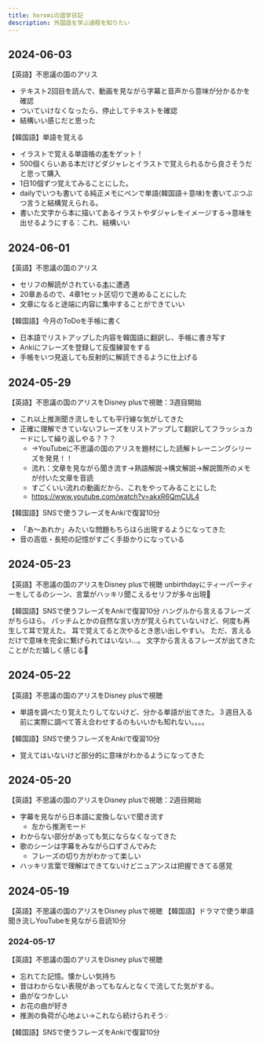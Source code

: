 ```yaml
---
title: horomiの語学日記
description: 外国語を学ぶ過程を知りたい
---
```

## 2024-06-03
【英語】不思議の国のアリス
- テキスト2回目を読んで、動画を見ながら字幕と音声から意味が分かるかを確認
- ついていけなくなったら、停止してテキストを確認
- 結構いい感じだと思った

【韓国語】単語を覚える
- イラストで覚える単語帳の[本](https://amzn.to/4emFHr9)をゲット！
- 500個くらいある本だけどダジャレとイラストで覚えられるから良さそうだと思って購入
- 1日10個ずつ覚えてみることにした。
- dailyでいつも書いてる純正メモにペンで単語(韓国語＋意味)を書いてぶつぶつ言うと結構覚えられる。
- 書いた文字から本に描いてあるイラストやダジャレをイメージする→意味を出せるようにする：これ、結構いい

## 2024-06-01
【英語】不思議の国のアリス
- セリフの解読がされている[本](https://amzn.to/45cuuVV)に遭遇
- 20章あるので、4章1セット区切りで進めることにした
- 文章になると途端に内容に集中することができていい

【韓国語】今月のToDoを手帳に書く
- 日本語でリストアップした内容を韓国語に翻訳し、手帳に書き写す
- Ankiにフレーズを登録して反復練習をする
- 手帳をいつ見返しても反射的に解読できるように仕上げる
## 2024-05-29
【英語】不思議の国のアリスをDisney plusで視聴：3週目開始
- これ以上推測聞き流しをしても平行線な気がしてきた
- 正確に理解できていないフレーズをリストアップして翻訳してフラッシュカードにして繰り返しやる？？？
	- →YouTubeに不思議の国のアリスを題材にした読解トレーニングシリーズを発見！！
	- 流れ：文章を見ながら聞き流す→熟語解説→構文解説→解説箇所のメモが付いた文章を音読
	- すごくいい流れの動画だから、これをやってみることにした
	- https://www.youtube.com/watch?v=akxR6QmCUL4

【韓国語】SNSで使うフレーズをAnkiで復習10分
- 「あ〜あれか」みたいな問題もちらほら出現するようになってきた
- 音の高低・長短の記憶がすごく手掛かりになっている


## 2024-05-23
【英語】不思議の国のアリスをDisney plusで視聴
unbirthdayにティーパーティーをしてるのシーン、言葉がハッキリ聞こえるセリフが多々出現👀

【韓国語】SNSで使うフレーズをAnkiで復習10分
ハングルから言えるフレーズがちらほら。
パッチムとかの自然な言い方が覚えられていないけど、何度も再生して耳で覚えた。
耳で覚えてると次やるとき思い出しやすい。
ただ、言えるだけで意味を完全に繋げられてはいない...。
文字から言えるフレーズが出てきたことがただ嬉しく感じる🎵

## 2024-05-22
【英語】不思議の国のアリスをDisney plusで視聴
- 単語を調べたり覚えたりしてないけど、分かる単語が出てきた。３週目入る前に実際に調べて答え合わせするのもいいかも知れない。。。。

【韓国語】SNSで使うフレーズをAnkiで復習10分
- 覚えてはいないけど部分的に意味がわかるようになってきた

## 2024-05-20
【英語】不思議の国のアリスをDisney plusで視聴：2週目開始
- 字幕を見ながら日本語に変換しないで聞き流す
	- 左から推測モード
- わからない部分があっても気にならなくなってきた
- 歌のシーンは字幕をみながら口ずさんでみた
	- フレーズの切り方がわかって楽しい
- ハッキリ言葉で理解はできてないけどニュアンスは把握できてる感覚

## 2024-05-19
【英語】不思議の国のアリスをDisney plusで視聴
【韓国語】ドラマで使う単語聞き流しYouTubeを見ながら音読10分

### 2024-05-17
【英語】不思議の国のアリスをDisney plusで視聴
- 忘れてた記憶。懐かしい気持ち
- 昔はわからない表現があってもなんとなくで流してた気がする。
- 曲がなつかしい
- お花の曲が好き
- 推測の負荷が心地よい→これなら続けられそう💡

【韓国語】SNSで使うフレーズをAnkiで復習10分